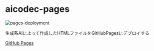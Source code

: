 # aicodec-pages

[![pages-deployment](https://github.com/walk8243/aicodec-pages/actions/workflows/pages-deployment.yaml/badge.svg)](https://github.com/walk8243/aicodec-pages/actions/workflows/pages-deployment.yaml)

生成系AIによって作成したHTMLファイルをGitHubPagesにデプロイする

[GitHub Pages](https://walk8243.github.io/aicodec-pages/)
